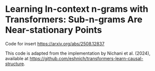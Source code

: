 # Learning In-context n-grams with Transformers: Sub-n-grams Are Near-stationary Points


Code for insert https://arxiv.org/abs/2508.12837

This code is adapted from the implementation by Nichani et al. (2024), available at https://github.com/eshnich/transformers-learn-causal-structure.


